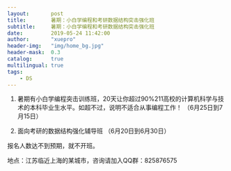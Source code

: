 ```yaml
---
layout:       post
title:        暑期：小白学编程和考研数据结构突击强化班
subtitle:     暑期：小白学编程和考研数据结构突击强化班
date:         2019-05-24 11:42:00
author:       "xuepro"
header-img:   "img/home_bg.jpg"
header-mask:  0.3
catalog:      true
multilingual: true
tags:
    - DS
---
```



1. 暑期有小白学编程突击训练班，20天让你超过90%211高校的计算机科学与技术的本科毕业生水平。如超不过，说明不适合从事编程工作！
（6月25日到7月15日）

2. 面向考研的数据结构强化辅导班
（6月20日到6月30日）

报名人数达不到预期，就不开班。

地点：江苏临近上海的某城市，咨询请加入QQ群：825876575


